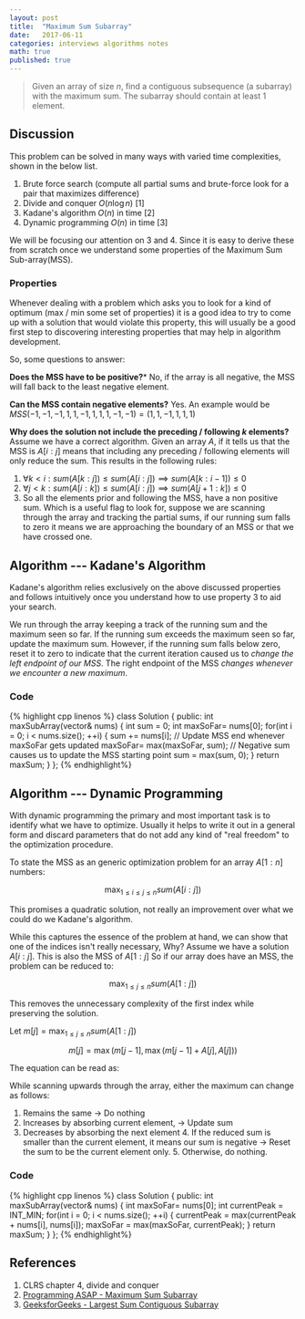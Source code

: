 ```yaml
---
layout: post
title:  "Maximum Sum Subarray"
date:   2017-06-11
categories: interviews algorithms notes
math: true
published: true
---
```


> Given an array of size $n$, find a contiguous subsequence (a subarray) with the maximum sum. The subarray should contain at least 1 element.


## Discussion
This problem can be solved in many ways with varied time complexities, shown in the below list.

1. Brute force search (compute all partial sums and brute-force look for a pair that maximizes difference)
2. Divide and conquer $O(n \log{n})$ [1]
3. Kadane's algorithm $O(n)$ in time [2]
4. Dynamic programming $O(n)$ in time [3]

We will be focusing our attention on 3 and 4. Since it is easy to derive these from scratch once we understand some properties of the Maximum Sum Sub-array(MSS).

### Properties
Whenever dealing with a problem which asks you to look for a kind of optimum (max / min some set of properties) it is a good idea to try to come up with a solution that would violate this property, this will usually be a good first step to discovering interesting properties that may help in algorithm development.

So, some questions to answer:

**Does the MSS have to be positive?***
No, if the array is all negative, the MSS will fall back to the least negative element.

**Can the MSS contain negative elements?**
Yes. An example would be $MSS(-1, -1, -1, 1, 1, -1, 1, 1, 1, -1, -1) = (1, 1, -1, 1, 1, 1)$

**Why does the solution not include the preceding / following $k$ elements?**
Assume we have a correct algorithm. Given an array $A$, if it tells us that the MSS is $A[i:j]$ means that including any preceding / following elements will only reduce the sum. This results in the following rules:
1. $\forall k < i: sum(A[k:j]) \leq sum(A[i:j]) \implies sum(A[k:i-1]) \leq 0$
2. $\forall j < k: sum(A[i:k]) \leq sum(A[i:j])\implies sum(A[j+1:k]) \leq 0$
3. So all the elements prior and following the MSS, have a non positive sum. Which is a useful flag to look for, suppose we are scanning through the array and tracking the partial sums, if our running sum falls to zero it means we are approaching the boundary of an MSS or that we have crossed one.


## Algorithm --- Kadane's Algorithm
Kadane's algorithm relies exclusively on the above discussed properties and follows intuitively once you understand how to use property $3$ to aid your search.

We run through the array keeping a track of the running sum and the maximum seen so far. If the running sum exceeds the maximum seen so far, update the maximum sum. However, if the running sum falls below zero, reset it to zero to indicate that the current iteration caused us to *change the left endpoint of our MSS*. The right endpoint of the MSS *changes whenever we encounter a new maximum*.

### Code
{% highlight cpp linenos %}
class Solution
{
    public:
    int maxSubArray(vector<int>& nums)
    {
        int sum = 0;
        int maxSoFar= nums[0];
        for(int i = 0; i < nums.size(); ++i)
        {
            sum += nums[i];
            // Update MSS end whenever maxSoFar gets updated
            maxSoFar= max(maxSoFar, sum);
            // Negative sum causes us to update the MSS starting point
            sum = max(sum, 0);
        }
        return maxSum;
    }
};
{% endhighlight%}


## Algorithm --- Dynamic Programming
With dynamic programming the primary and most important task is to identify what we have to optimize. Usually it helps to write it out in a general form and discard parameters that do not add any kind of "real freedom" to the optimization procedure.

To state the MSS as an generic optimization problem for an array $A[1:n]$ numbers:

$$\max_{1 \leq i \leq j \leq n}{sum(A[i:j])}$$

This promises a quadratic solution, not really an improvement over what we could do we Kadane's algorithm.

While this captures the essence of the problem at hand, we can show that one of the indices isn't really necessary, Why? Assume we have a solution $A[i:j]$. This is also the MSS of $A[1:j]$ So if our array does have an MSS, the problem can be reduced to:

$$\max_{1 \leq j \leq n}{sum(A[1:j])}$$

This removes the unnecessary complexity of the first index while preserving the solution.

Let $m[j] = \max_{1 \leq j \leq n}{sum(A[1:j])}$

$$
m[j] = \max(m[j - 1], \max(m[j - 1] + A[j], A[j]))
$$

The equation can be read as:

While scanning upwards through the array, either the maximum can change as follows:

1. Remains the same $\rightarrow$ Do nothing
2. Increases by absorbing current element, $\rightarrow$ Update sum
3. Decreases by absorbing the next element
	4. If the reduced sum is smaller than the current element, it means our sum is negative $\rightarrow$ Reset the sum to be the current element only.
	5. Otherwise, do nothing.

### Code
{% highlight cpp linenos %}
class Solution
{
    public:
    int maxSubArray(vector<int>& nums)
    {
        int maxSoFar= nums[0];
        int currentPeak = INT_MIN;
        for(int i = 0; i < nums.size(); ++i)
        {
	        currentPeak = max(currentPeak + nums[i], nums[i]);
			maxSoFar = max(maxSoFar, currentPeak);
        }
        return maxSum;
    }
};
{% endhighlight%}

## References
1. CLRS chapter 4, divide and conquer
2. [Programming ASAP - Maximum Sum Subarray](https://programmingasap.wordpress.com/2015/04/22/the-maximum-subarray/)
3. [GeeksforGeeks - Largest Sum Contiguous Subarray](http://www.geeksforgeeks.org/largest-sum-contiguous-subarray/)